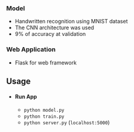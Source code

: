 ### Model
- Handwritten recognition using MNIST dataset
- The CNN architecture was used
- 9% of accuracy at validation

### Web Application
- Flask for web framework

## Usage

- #### Run App
  - `python model.py`
  - `python train.py`
  - `python server.py` (`localhost:5000`)

